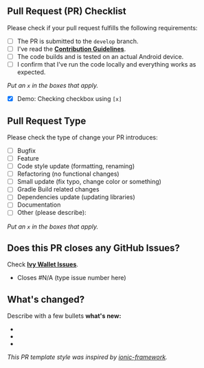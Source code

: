 ## Pull Request (PR) Checklist

Please check if your pull request fulfills the following requirements:

- [ ] The PR is submitted to the `develop` branch.
- [ ] I've read the **[Contribution Guidelines](https://github.com/ILIYANGERMANOV/ivy-wallet/blob/main/CONTRIBUTING.md)**.
- [ ] The code builds and is tested on an actual Android device.
- [ ] I confirm that I've run the code locally and everything works as expected.

_Put an `x` in the boxes that apply._

- [x] Demo: Checking checkbox using `[x]`

## Pull Request Type

Please check the type of change your PR introduces:

- [ ] Bugfix
- [ ] Feature
- [ ] Code style update (formatting, renaming)
- [ ] Refactoring (no functional changes)
- [ ] Small update (fix typo, change color or something)
- [ ] Gradle Build related changes
- [ ] Dependencies update (updating libraries)
- [ ] Documentation
- [ ] Other (please describe):

_Put an `x` in the boxes that apply._

## Does this PR closes any GitHub Issues?

Check **[Ivy Wallet Issues](https://github.com/ILIYANGERMANOV/ivy-wallet/issues)**.

- Closes #N/A (type issue number here)

## What's changed?

Describe with a few bullets **what's new:**

-
-
-

_This PR template style was inspired
by [ionic-framework](https://github.com/ionic-team/ionic-framework/blob/main/.github/PULL_REQUEST_TEMPLATE.md)._